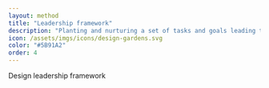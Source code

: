 ```yaml
---
layout: method
title: "Leadership framework"
description: "Planting and nurturing a set of tasks and goals leading towards design team maturity."
icon: /assets/imgs/icons/design-gardens.svg
color: "#5B91A2"
order: 4
---
```


Design leadership framework 